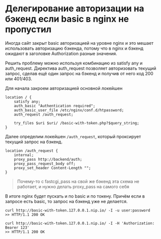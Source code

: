 # Делегирование авторизации на бэкенд если basic в nginx не пропустил

Иногда сайт закрыт basic авторизацией на уровне nginx и это мешает использовать авторизацию бэкенда,
потому что в nginx и бэкенд ожидают в заголовке Authorization разные значения.

Решить проблему можно используя комбинацию из satisfy any и auth_request.
Директива auth_request позволяет авторизовать текущий запрос, сделав ещё один запрос на бэкенд и получив от него код 200 или 401/403.

Для начала закроем авторизацией основной локейшен
```
location / {
    satisfy any;
    auth_basic "Authentication required";
    auth_basic_user_file /etc/nginx/conf.d/htpassword;
    auth_request /auth_request;

    try_files $uri $uri/ /basic-with-token.php?$query_string;
}
```
Далее определим локейшен `/auth_request`, который проксирует текущий запрос на бэкенд.
```
location /auth_request {
    internal;
    proxy_pass http://backend/auth;
    proxy_pass_request_body off;
    proxy_set_header Content-Length "";
}
```

> Почему-то с fastcgi_pass на свой же бэкенд эта схема не работает, и нужно делать proxy_pass на самого себя

В итоге nginx будет пускать и по basic и по токену.
Причём если в запросе есть basic, то запрос на бэкенд уже не делается.
```shell
curl http://basic-with-token.127.0.0.1.nip.io/ -I -u user:password
>> HTTP/1.1 200 OK
```

```shell
curl http://basic-with-token.127.0.0.1.nip.io/ -I -H 'Authorization: Bearer 123'
>> HTTP/1.1 200 OK
```
